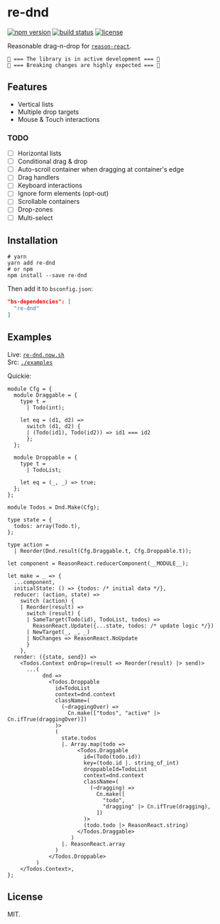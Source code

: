 # re-dnd

[![npm version](https://img.shields.io/npm/v/re-dnd.svg?style=flat-square)](https://www.npmjs.com/package/re-dnd)
[![build status](https://img.shields.io/travis/alexfedoseev/re-dnd/master.svg?style=flat-square)](https://travis-ci.org/alexfedoseev/re-dnd)
[![license](https://img.shields.io/npm/l/re-dnd.svg?style=flat-square)](https://www.npmjs.com/package/re-dnd)

Reasonable drag-n-drop for [`reason-react`](https://reasonml.github.io/reason-react/).

` 🚧 === The library is in active development === 🚧 `  
` 🚧 === Breaking changes are highly expected === 🚧 `

## Features
* Vertical lists
* Multiple drop targets
* Mouse & Touch interactions

### TODO
- [ ] Horizontal lists
- [ ] Conditional drag & drop
- [ ] Auto-scroll container when dragging at container's edge
- [ ] Drag handlers
- [ ] Keyboard interactions
- [ ] Ignore form elements (opt-out)
- [ ] Scrollable containers
- [ ] Drop-zones
- [ ] Multi-select

## Installation

```shell
# yarn
yarn add re-dnd
# or npm
npm install --save re-dnd
```

Then add it to `bsconfig.json`:

```json
"bs-dependencies": [
  "re-dnd"
]
```

## Examples

Live: [`re-dnd.now.sh`](https://re-dnd.now.sh)  
Src: [`./examples`](./examples)

Quickie:

```reason
module Cfg = {
  module Draggable = {
    type t =
      | Todo(int);

    let eq = (d1, d2) =>
      switch (d1, d2) {
      | (Todo(id1), Todo(id2)) => id1 === id2
      };
  };

  module Droppable = {
    type t =
      | TodoList;

    let eq = (_, _) => true;
  };
};

module Todos = Dnd.Make(Cfg);

type state = {
  todos: array(Todo.t),
};

type action =
  | Reorder(Dnd.result(Cfg.Draggable.t, Cfg.Droppable.t));

let component = ReasonReact.reducerComponent(__MODULE__);

let make = _ => {
  ...component,
  initialState: () => {todos: /* initial data */},
  reducer: (action, state) =>
    switch (action) {
    | Reorder(result) =>
      switch (result) {
      | SameTarget(Todo(id), TodoList, todos) =>
        ReasonReact.Update({...state, todos: /* update logic */})
      | NewTarget(_, _, _)
      | NoChanges => ReasonReact.NoUpdate
      }
    },
  render: ({state, send}) =>
    <Todos.Context onDrop=(result => Reorder(result) |> send)>
      ...(
           dnd =>
             <Todos.Droppable
               id=TodoList
               context=dnd.context
               className=(
                 (~draggingOver) =>
                   Cn.make(["todos", "active" |> Cn.ifTrue(draggingOver)])
               )>
               (
                 state.todos
                 |. Array.map(todo =>
                      <Todos.Draggable
                        id=(Todo(todo.id))
                        key=(todo.id |. string_of_int)
                        droppableId=TodoList
                        context=dnd.context
                        className=(
                          (~dragging) =>
                            Cn.make([
                              "todo",
                              "dragging" |> Cn.ifTrue(dragging),
                            ])
                        )>
                        (todo.todo |> ReasonReact.string)
                      </Todos.Draggable>
                    )
                 |. ReasonReact.array
               )
             </Todos.Droppable>
         )
    </Todos.Context>,
};
```

## License

MIT.
